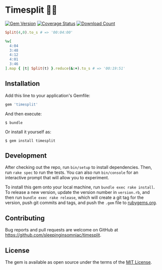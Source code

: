# Timesplit 🏃🏻

[![Gem Version](https://badge.fury.io/rb/timesplit.svg)](https://badge.fury.io/rb/timesplit)
[![Coverage Status](https://coveralls.io/repos/github/SleepingInsomniac/timesplit/badge.svg?branch=master)](https://coveralls.io/github/SleepingInsomniac/timesplit?branch=master)
[![Download Count](http://ruby-gem-downloads-badge.herokuapp.com/timesplit)](http://ruby-gem-downloads-badge.herokuapp.com/timesplit)

```ruby
Split(4,0).to_s # => '00:04:00'

%w[
  4:04
  3:48
  4:12
  4:01
  3:46
].map { |t| Split(t) }.reduce(&:+).to_s # => '00:19:51'
```

## Installation

Add this line to your application's Gemfile:

```ruby
gem 'timesplit'
```

And then execute:

    $ bundle

Or install it yourself as:

    $ gem install timesplit

## Development

After checking out the repo, run `bin/setup` to install dependencies. Then, run `rake spec` to run the tests. You can also run `bin/console` for an interactive prompt that will allow you to experiment.

To install this gem onto your local machine, run `bundle exec rake install`. To release a new version, update the version number in `version.rb`, and then run `bundle exec rake release`, which will create a git tag for the version, push git commits and tags, and push the `.gem` file to [rubygems.org](https://rubygems.org).

## Contributing

Bug reports and pull requests are welcome on GitHub at https://github.com/sleepinginsomniac/timesplit.

## License

The gem is available as open source under the terms of the [MIT License](http://opensource.org/licenses/MIT).
